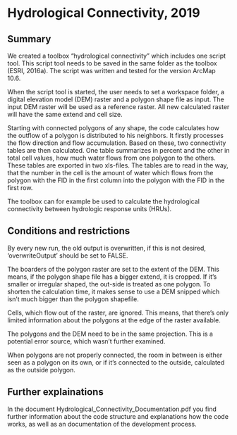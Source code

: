 # Hydrological Connectivity, 2019

## Summary
We created a toolbox “hydrological connectivity” which includes one script tool. This script tool needs to be saved in the same folder as the toolbox (ESRI, 2016a). The script was written and tested for the version ArcMap 10.6. 

When the script tool is started, the user needs to set a workspace folder, a digital elevation model (DEM) raster and a polygon shape file as input. The input DEM raster will be used as a reference raster. All new calculated raster will have the same extend and cell size.

Starting with connected polygons of any shape, the code calculates how the outflow of a polygon is distributed to his neighbors. It firstly processes the flow direction and flow accumulation. Based on these, two connectivity tables are then calculated. One table summarizes in percent and the other in total cell values, how much water flows from one polygon to the others. These tables are exported in two xls-files. The tables are to read in the way, that the number in the cell is the amount of water which flows from the polygon with the FID in the first column into the polygon with the FID in the first row.

The toolbox can for example be used to calculate the hydrological connectivity between hydrologic response units (HRUs).

## Conditions and restrictions 
By every new run, the old output is overwritten, if this is not desired, ‘overwriteOutput’ should be set to FALSE.

The boarders of the polygon raster are set to the extent of the DEM. This means, if the polygon shape file has a bigger extend, it is cropped. If it’s smaller or irregular shaped, the out-side is treated as one polygon. To shorten the calculation time, it makes sense to use a DEM snipped which isn’t much bigger than the polygon shapefile. 

Cells, which flow out of the raster, are ignored. This means, that there’s only limited information about the polygons at the edge of the raster available.

The polygons and the DEM need to be in the same projection. This is a potential error source, which wasn’t further examined. 

When polygons are not properly connected, the room in between is either seen as a polygon on its own, or if it’s connected to the outside, calculated as the outside polygon. 

## Further explainations
In the document Hydrological_Connectivity_Documentation.pdf you find further information about the code structure and explanations how the code works, as well as an documentation of the development process.
